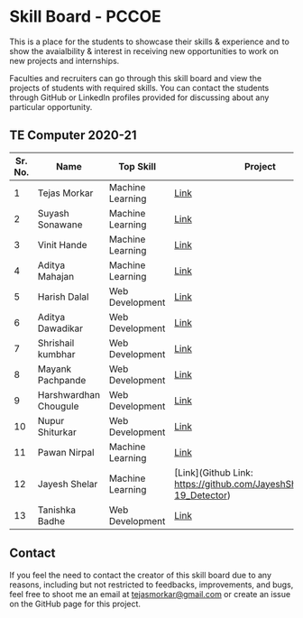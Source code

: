 # Skill Board - PCCOE

This is a place for the students to showcase their skills & experience and to show the avaialbility & interest in receiving new opportunities to work on new projects and internships.

Faculties and recruiters can go through this skill board and view the projects of students with required skills. You can contact the students through GitHub or LinkedIn profiles provided for discussing about any particular opportunity.

## TE Computer 2020-21

| Sr. No. | Name | Top Skill | Project | Secondary Skill | Project | Profiles |
| --- | ---| --- | --- | --- | --- | --- |
| 1 | Tejas Morkar | Machine Learning | [Link](https://tejasmorkar.tech/sketch-to-color) | Web Development | [Link](https://logeeksolutions.surge.sh) | [GitHub](https://github.com/tejasmorkar), [LinkedIn](https://linkedin.com/in/tejasmorkar) |
| 2 | Suyash Sonawane | Machine Learning | [Link](https://youtu.be/1P_GYSFTXnc) | Web Development | [Link](https://punebusinessschool.com/) | [GitHub](https://github.com/SuyashSonawane), [LinkedIn](https://linkedin.com/in/suyash-sonawane-44661417b/) |
| 3 | Vinit Hande | Machine Learning | [Link](https://youtu.be/f8qoNdx9fYs) | Software Development | [Link](https://github.com/vinithande123/Lab-Management-System-Pathology-.git) | [GitHub]([vinithande123](https://github.com/vinithande123)), [LinkedIn](https://www.linkedin.com/in/vinit-hande-90602217b) |
| 4 | Aditya Mahajan | Machine Learning | [Link](https://youtu.be/uextIyx7sO4) | Web Development | [Link](http://campusmate.adityamahajan.tech/) | [GitHub](https://github.com/adityamahajan-io), [LinkedIn](https://www.linkedin.com/in/adityamahahajan/) |
| 5 | Harish Dalal | Web Development | [Link](https://inmyonion.web.app) | Android Development | [Link](https://play.google.com/store/apps/developer?id=zybnet) | [GitHub](https://github.com/harish-dalal), [LinkedIn](https://www.linkedin.com/in/harish-dalal136) |
| 6 | Aditya Dawadikar | Web Development | [Link](https://github.com/Aditya-Dawadikar/Kanban-angular) |  |  | [GitHub](https://github.com/aditya-dawadikar), [LinkedIn](https://www.linkedin.com/in/aditya-dawadikar/) |
| 7 | Shrishail kumbhar | Web Development | [Link](https://rocky-cove-22692.herokuapp.com/) |  |  | [GitHub](https://github.com/shrishail735), [LinkedIn](https://www.linkedin.com/in/shrishail-kumbhar-554907190) |
| 8 | Mayank Pachpande | Web Development | [Link](https://github.com/Mayank-MP05/Team_Automatons_website) | Machine Learning | [Link](https://github.com/Mayank-MP05/Marathi-Letter-Recognition-ConvNet) | [GitHub](https://github.com/Mayank-MP05), [LinkedIn](https://www.linkedin.com/in/mayank-pachpande-117823169) |
| 9 | Harshwardhan Chougule | Web Development | [Link](https://harshc45.github.io/Covid-19_Tracker/) |  |  | [GitHub](https://github.com/harshc45), [LinkedIn](https://www.linkedin.com/in/harshwardhan-chougule-0bb0a31a6) |
| 10 | Nupur Shiturkar | Web Development | [Link](https://nupur-shiturkar.github.io/Portfolio-AnuradhaThakare/) |  |  | [GitHub](https://github.com/nupur-shiturkar), [LinkedIn](https://www.linkedin.com/in/nupur-shiturkar-232722194/) |
| 11 | Pawan Nirpal | Machine Learning | [Link](https://github.com/pawan-nirpal-031/DeepLearning) | Web Development | [Link](https://github.com/pawan-nirpal-031/WebDev/tree/Hello-World) | [GitHub](https://github.com/pawan-nirpal-031), [LinkedIn](https://www.linkedin.com/in/pawan-nirpal-0a5277167/) |
| 12 | Jayesh Shelar | Machine Learning | [Link](Github Link: https://github.com/JayeshShelar/Covid-19_Detector) | Web Development | [Link](https://github.com/JayeshShelar/SIH_DataSyncWebsite) | [GitHub](https://github.com/JayeshShelar), [LinkedIn](https://www.linkedin.com/in/jayesh-shelar/) |
| 13 | Tanishka Badhe | Web Development | [Link](https://immense-beach-07404.herokuapp.com/) | Machine Learning | [Link](https://github.com/tanishka2708/spam-detection-using-ML-and-natural-language-processing) | [GitHub](https://github.com/tanishka2708), [LinkedIn](https://www.linkedin.com/in/tanishka-badhe-359140198) |

## Contact

If you feel the need to contact the creator of this skill board due to any reasons, including but not restricted to feedbacks, improvements, and bugs, feel free to shoot me an email at [tejasmorkar@gmail.com](mailto:tejasmorkar@gmail.com) or create an issue on the GitHub page for this project.
